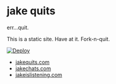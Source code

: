 # jake quits

err...quit.

This is a static site. Have at it. Fork-n-quit.

[![Deploy](https://www.herokucdn.com/deploy/button.svg)](https://heroku.com/deploy)

- [jakequits.com](https://jakequits.com)
- [jakechats.com](https://jakechats.com)
- [jakeislistening.com](https://jakeislistening.com)
